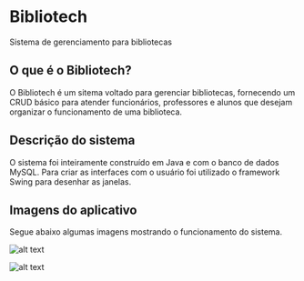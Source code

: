 # Bibliotech
Sistema de gerenciamento para bibliotecas

## O que é o Bibliotech?

O Bibliotech é um sitema voltado para gerenciar bibliotecas, fornecendo um CRUD básico para atender funcionários, professores e alunos que desejam organizar o funcionamento de uma biblioteca.

## Descrição do sistema

O sistema foi inteiramente construído em Java e com o banco de dados MySQL. Para criar as interfaces com o usuário foi utilizado o framework Swing para desenhar as janelas.

## Imagens do aplicativo

Segue abaixo algumas imagens mostrando o funcionamento do sistema.

![alt text](https://image.ibb.co/kXtTvR/Login_Bibliotech.jpg)

![alt text](https://image.ibb.co/bxWyvR/Menu_Bibliotech.jpg)
